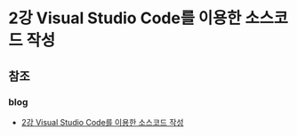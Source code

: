 # 2강 Visual Studio Code를 이용한 소스코드 작성

## 참조
### blog
- [2강 Visual Studio Code를 이용한 소스코드 작성](https://ndb796.tistory.com/212?category=1030599)


